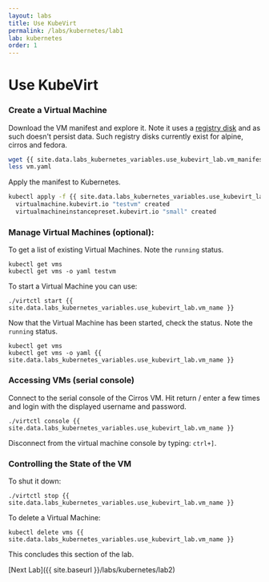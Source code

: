 ```yaml
---
layout: labs
title: Use KubeVirt
permalink: /labs/kubernetes/lab1
lab: kubernetes
order: 1
---
```


# Use KubeVirt

### Create a Virtual Machine

Download the VM manifest and explore it. Note it uses a [registry disk](https://kubevirt.io/user-guide/#/workloads/virtual-machines/disks-and-volumes?id=registrydisk) and as such doesn't persist data. Such registry disks currently exist for alpine, cirros and fedora.

```bash
wget {{ site.data.labs_kubernetes_variables.use_kubevirt_lab.vm_manifest }}
less vm.yaml
```

Apply the manifest to Kubernetes.

```bash
kubectl apply -f {{ site.data.labs_kubernetes_variables.use_kubevirt_lab.vm_manifest }}
  virtualmachine.kubevirt.io "testvm" created
  virtualmachineinstancepreset.kubevirt.io "small" created
```

### Manage Virtual Machines (optional):

To get a list of existing Virtual Machines. Note the `running` status.

```
kubectl get vms
kubectl get vms -o yaml testvm
```

To start a Virtual Machine you can use:

```
./virtctl start {{ site.data.labs_kubernetes_variables.use_kubevirt_lab.vm_name }}
```

Now that the Virtual Machine has been started, check the status. Note the `running` status.

```
kubectl get vms
kubectl get vms -o yaml {{ site.data.labs_kubernetes_variables.use_kubevirt_lab.vm_name }}
```

### Accessing VMs (serial console)

Connect to the serial console of the Cirros VM. Hit return / enter a few times and login with the displayed username and password.

```
./virtctl console {{ site.data.labs_kubernetes_variables.use_kubevirt_lab.vm_name }}
```

Disconnect from the virtual machine console by typing: `ctrl+]`.

### Controlling the State of the VM

To shut it down:

```
./virtctl stop {{ site.data.labs_kubernetes_variables.use_kubevirt_lab.vm_name }}
```

To delete a Virtual Machine:

```
kubectl delete vms {{ site.data.labs_kubernetes_variables.use_kubevirt_lab.vm_name }}
```

This concludes this section of the lab.

[Next Lab]({{ site.baseurl }}/labs/kubernetes/lab2)
